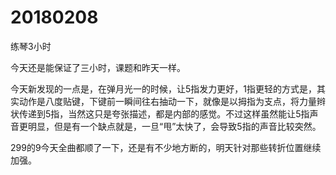 # 20180208

练琴3小时

今天还是能保证了三小时，课题和昨天一样。

今天新发现的一点是，在弹月光一的时候，让5指发力更好，1指更轻的方式是，其实动作是八度贴键，下键前一瞬间往右抽动一下，就像是以拇指为支点，将力量辫状传递到5指，当然这只是夸张描述，都是内部的感觉。不过这样虽然能让5指声音更明显，但是有一个缺点就是，一旦“甩”太快了，会导致5指的声音比较突然。

299的9今天全曲都顺了一下，还是有不少地方断的，明天针对那些转折位置继续加强。

